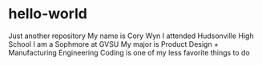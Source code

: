 # hello-world
Just another repository
My name is Cory Wyn
I attended Hudsonville High School
I am a Sophmore at GVSU
My major is Product Design + Manufacturing Engineering
Coding is one of my less favorite things to do
